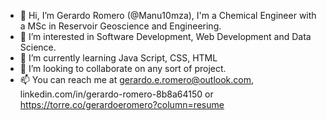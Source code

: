 - 👋 Hi, I’m Gerardo Romero (@Manu10mza), I'm a Chemical Engineer with a MSc in Reservoir Geoscience and Engineering.
- 👀 I’m interested in Software Development, Web Development and Data Science.
- 🌱 I’m currently learning Java Script, CSS, HTML
- 💞️ I’m looking to collaborate on any sort of project.
- 📫 You can reach me at gerardo.e.romero@outlook.com, linkedin.com/in/gerardo-romero-8b8a64150 or https://torre.co/gerardoeromero?column=resume

